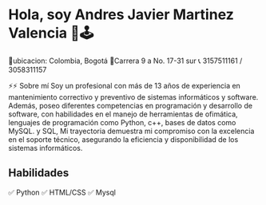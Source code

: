

# Hola, soy  Andres Javier Martinez Valencia  👋🕹
🔸ubicacion: Colombia, Bogotá
🔸Carrera 9 a No. 17-31 sur
📞 3157511161 / 3058311157

⚡⚡ Sobre mí
Soy un profesional con más de 13 años de experiencia en mantenimiento correctivo y preventivo de sistemas informáticos y software. Además, poseo diferentes competencias en programación y desarrollo de software, con habilidades en el manejo de herramientas de ofimática, lenguajes de programación como Python, c++, bases de datos como MySQL. y SQL, Mi trayectoria demuestra mi compromiso con la excelencia en el soporte técnico, asegurando la eficiencia y disponibilidad de los sistemas informáticos. 

## Habilidades
✅ Python
✅ HTML/CSS
✅ Mysql
